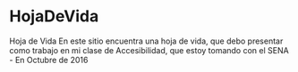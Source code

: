 # HojaDeVida
Hoja de Vida
En este sitio encuentra una hoja de vida, que debo presentar como trabajo en mi clase de Accesibilidad, que estoy tomando con el SENA - En Octubre de 2016
